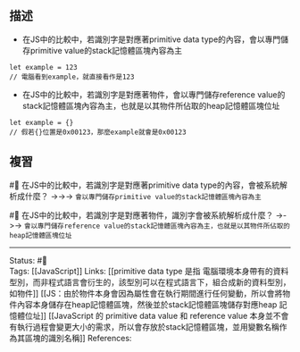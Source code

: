 ## 描述

- 在JS中的比較中，若識別字是對應著primitive data type的內容，會以專門儲存primitive value的stack記憶體區塊內容為主
```
let example = 123
// 電腦看到example，就直接看作是123
```
- 在JS中的比較中，若識別字是對應著物件，會以專門儲存reference value的stack記憶體區塊內容為主，也就是以其物件所佔取的heap記憶體區塊位址
```
let example = {}
// 假若{}位置是0x00123，那麼example就會是0x00123
```

## 複習

#🧠 在JS中的比較中，若識別字是對應著primitive data type的內容，會被系統解析成什麼？ ->->-> `會以專門儲存primitive value的stack記憶體區塊內容為主`
<!--SR:!2023-06-15,155,250-->

#🧠 在JS中的比較中，若識別字是對應著物件，識別字會被系統解析成什麼？ ->->-> `會以專門儲存reference value的stack記憶體區塊內容為主，也就是以其物件所佔取的heap記憶體區塊位址`
<!--SR:!2024-03-25,324,250-->


---
Status: #🌱  
Tags:
[[JavaScript]]
Links:
[[primitive data type 是指 電腦環境本身帶有的資料型別，而非程式語言會衍生的，該型別可以在程式語言下，組合成新的資料型別，如物件]]
[[JS：由於物件本身會因為屬性會在執行期間進行任何變動，所以會將物件內容本身儲存在heap記憶體區塊，然後並於stack記憶體區塊儲存對應heap 記憶體位址]]
[[JavaScript 的 primitive data value 和 reference value 本身並不會有執行過程會變更大小的需求，所以會存放於stack記憶體區塊，並用變數名稱作為其區塊的識別名稱]]
References: